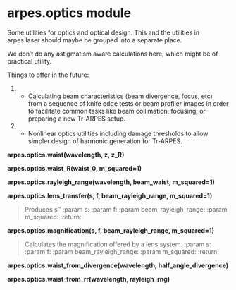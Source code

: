 # arpes.optics module

Some utilities for optics and optical design. This and the utilities in
arpes.laser should maybe be grouped into a separate place.

We don’t do any astigmatism aware calculations here, which might be of
practical utility.

Things to offer in the future:

1.    - Calculating beam characteristics (beam divergence, focus, etc)  
        from a sequence of knife edge tests or beam profiler images in
        order to facilitate common tasks like beam collimation,
        focusing, or preparing a new Tr-ARPES setup.

2.    - Nonlinear optics utilities including damage thresholds to
        allow  
        simpler design of harmonic generation for Tr-ARPES.

**arpes.optics.waist(wavelength, z, z\_R)**

**arpes.optics.waist\_R(waist\_0, m\_squared=1)**

**arpes.optics.rayleigh\_range(wavelength, beam\_waist, m\_squared=1)**

**arpes.optics.lens\_transfer(s, f, beam\_rayleigh\_range,
m\_squared=1)**

> Produces s’’ :param s: :param f: :param beam\_rayleigh\_range: :param
> m\_squared: :return:

**arpes.optics.magnification(s, f, beam\_rayleigh\_range,
m\_squared=1)**

> Calculates the magnification offered by a lens system. :param s:
> :param f: :param beam\_rayleigh\_range: :param m\_squared: :return:

**arpes.optics.waist\_from\_divergence(wavelength,
half\_angle\_divergence)**

**arpes.optics.waist\_from\_rr(wavelength, rayleigh\_rng)**
